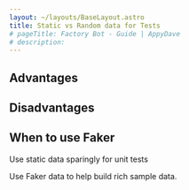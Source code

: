 ```yaml
---
layout: ~/layouts/BaseLayout.astro
title: Static vs Random data for Tests
# pageTitle: Factory Bot - Guide | AppyDave
# description:
---
```


## Advantages

## Disadvantages

## When to use Faker

Use static data sparingly for unit tests

Use Faker data to help build rich sample data.

